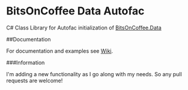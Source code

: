 # BitsOnCoffee Data AutofacC# Class Library for Autofac initialization of [BitsOnCoffee.Data](https://github.com/BitsOnCoffee/Data)##DocumentationFor documentation and examples see [Wiki](https://github.com/BitsOnCoffee/Data.Autofac/wiki).###InformationI'm adding a new functionality as I go along with my needs. So any pull requests are welcome!